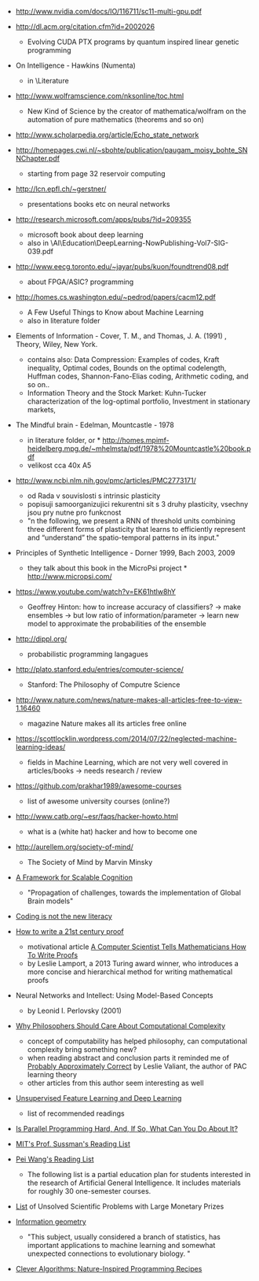 * http://www.nvidia.com/docs/IO/116711/sc11-multi-gpu.pdf

* http://dl.acm.org/citation.cfm?id=2002026
	- Evolving CUDA PTX programs by quantum inspired linear genetic programming

* On Intelligence - Hawkins (Numenta)
  - in \Literature

* http://www.wolframscience.com/nksonline/toc.html
	- New Kind of Science by the creator of mathematica/wolfram on the automation of pure mathematics (theorems and so on)

* http://www.scholarpedia.org/article/Echo_state_network

* http://homepages.cwi.nl/~sbohte/publication/paugam_moisy_bohte_SNNChapter.pdf
	- starting from page 32 reservoir computing

* http://lcn.epfl.ch/~gerstner/
	- presentations books etc on neural networks

* http://research.microsoft.com/apps/pubs/?id=209355
	- microsoft book about deep learning
	- also in \AI\Education\DeepLearning-NowPublishing-Vol7-SIG-039.pdf

* http://www.eecg.toronto.edu/~jayar/pubs/kuon/foundtrend08.pdf
	- about FPGA/ASIC? programming

* http://homes.cs.washington.edu/~pedrod/papers/cacm12.pdf
	- A Few Useful Things to Know about Machine Learning
	- also in literature folder

* Elements of Information - Cover, T. M., and Thomas, J. A. (1991) , Theory, Wiley, New York.
	- contains also: Data Compression: Examples of codes, Kraft inequality, Optimal codes, Bounds on the optimal codelength, Huffman codes, Shannon-Fano-Elias coding, Arithmetic coding, and so on..
	- Information Theory and the Stock Market: Kuhn-Tucker characterization of the log-optimal portfolio, Investment in stationary markets, 

* The Mindful brain - Edelman, Mountcastle - 1978 
	- in literature folder, or * http://homes.mpimf-heidelberg.mpg.de/~mhelmsta/pdf/1978%20Mountcastle%20book.pdf
	- velikost cca 40x A5

* http://www.ncbi.nlm.nih.gov/pmc/articles/PMC2773171/
	- od Rada v souvislosti s intrinsic plasticity
	- popisuji samoorganizujici rekurentni sit s 3 druhy plasticity, vsechny jsou pry nutne pro funkcnost
	- "n the following, we present a RNN of threshold units combining three different forms of plasticity that learns to efficiently represent and “understand”
		the spatio-temporal patterns in its input."

* Principles of Synthetic Intelligence - Dorner 1999, Bach 2003, 2009
	- they talk about this book in the MicroPsi project * http://www.micropsi.com/

* https://www.youtube.com/watch?v=EK61htlw8hY
	- Geoffrey Hinton: how to increase accuracy of classifiers? -> make ensembles -> but low ratio of information/parameter -> learn new model to approximate the probabilities of the ensemble

* http://dippl.org/
	- probabilistic programming langagues

* http://plato.stanford.edu/entries/computer-science/
	- Stanford: The Philosophy of Computre Science

* http://www.nature.com/news/nature-makes-all-articles-free-to-view-1.16460
	- magazine Nature makes all its articles free online

* https://scottlocklin.wordpress.com/2014/07/22/neglected-machine-learning-ideas/
	- fields in Machine Learning, which are not very well covered in articles/books
	-> needs research / review

* https://github.com/prakhar1989/awesome-courses
	- list of awesome university courses (online?)

* http://www.catb.org/~esr/faqs/hacker-howto.html
	- what is a (white hat) hacker and how to become one

* http://aurellem.org/society-of-mind/
	- The Society of Mind by Marvin Minsky

* [A Framework for Scalable Cognition](https://fe5f942c-a-62cb3a1a-s-sites.googlegroups.com/site/gbialternative1/A%20framework%20for%20scalable%20cognition.pdf?attachauth=ANoY7crrvgsbnIbFTrNYJlMtlNhePuIF_OLHhsyPwMgih_h2RYPsAQ9F4ZhtyvgI6Nn6abHukvTAibuDOlPMflTdmba-rO-rlxrIu2g1oBX_BAbBwYQR7dVXHhWccoDEk6pDXwiGvs117w2nGxmFOccGZN3zTvM40Ab28RSLcl9DbyzUp2rVckMpF-txv23pe_ZJJVmC1oEPoXKKWcuS3zpzV4WuSF-7EeKdGrUPkjqg0KYqRSF718UNl6S-C0dvimNu-EV9R4vK&attredirects=3)
	- "Propagation of challenges, towards the implementation of Global Brain models"

* [Coding is not the new literacy](http://www.chris-granger.com/2015/01/26/coding-is-not-the-new-literacy/)

* [How to write a 21st century proof](http://research.microsoft.com/en-us/um/people/lamport/pubs/proof.pdf)
	- motivational article [A Computer Scientist Tells Mathematicians How To Write Proofs](http://blogs.scientificamerican.com/roots-of-unity/2014/09/24/how-to-write-proofs/)
	- by Leslie Lamport, a 2013 Turing award winner, who introduces a more concise and hierarchical method for writing mathematical proofs

* Neural Networks and Intellect: Using Model-Based Concepts
	- by Leonid I. Perlovsky (2001)

* [Why Philosophers Should Care About Computational Complexity](http://www.scottaaronson.com/papers/philos.pdf)
	- concept of computability has helped philosophy, can computational complexity bring something new?
	- when reading abstract and conclusion parts it reminded me of [Probably Approximately Correct](http://www.amazon.com/Probably-Approximately-Correct-Algorithms-Prospering/dp/0465060722/ref=la_B001H6NF08_1_1?s=books&ie=UTF8&qid=1424253242&sr=1-1) by Leslie Valiant, the author of PAC learning theory
	- other articles from this author seem interesting as well

* [Unsupervised Feature Learning and Deep Learning](http://deeplearning.stanford.edu/wiki/index.php/UFLDL_Recommended_Readings)
	- list of recommended readings

* [Is Parallel Programming Hard, And, If So, What Can You Do
About It?](https://www.kernel.org/pub/linux/kernel/people/paulmck/perfbook/perfbook.2015.01.31a.pdf)

* [MIT's Prof. Sussman's Reading List](http://aurellem.org/thoughts/html/sussman-reading-list.html)

* [Pei Wang's Reading List](https://sites.google.com/site/narswang/home/agi-introduction/agi-education)
	- The following list is a partial education plan for students interested in the research of Artificial General Intelligence. It includes materials for roughly 30 one-semester courses.

* [List](http://scienceprizes.org/) of Unsolved Scientific Problems with Large Monetary Prizes

* [Information geometry](http://math.ucr.edu/home/baez/information/)
	- "This subject, usually considered a branch of statistics, has important applications to machine learning and somewhat unexpected connections to evolutionary biology. "

* [Clever Algorithms: Nature-Inspired Programming Recipes](http://www.cleveralgorithms.com/)
